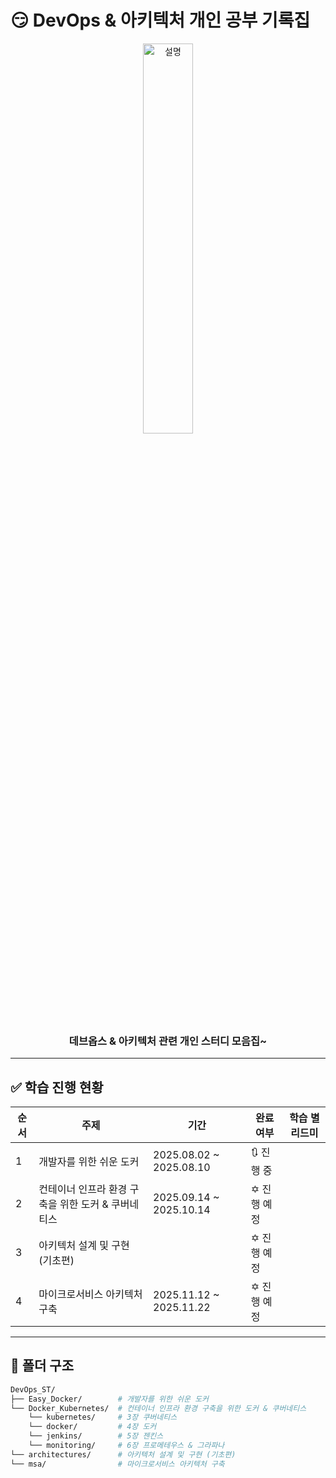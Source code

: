 # 😏 DevOps & 아키텍처 개인 공부 기록집

<p align="center">
  <img src="https://github.com/user-attachments/assets/7fce9eb4-1310-43e3-a91b-a2a2f3659717" width="40%" alt="설명">
</p>

<h3 align="center">
  데브옵스 & 아키텍처 관련 개인 스터디 모음집~
</h3>

---


## ✅ 학습 진행 현황

| 순서 | 주제              | 기간           | 완료 여부 | 학습 별 리드미 |
|------|-------------------|----------------|-----------|-----------|
| 1    | 개발자를 위한 쉬운 도커      | 2025.08.02 ~ 2025.08.10 | 🔃 진행 중 |  |
| 2    | 컨테이너 인프라 환경 구축을 위한 도커 & 쿠버네티스         | 2025.09.14 ~ 2025.10.14 | ✡️ 진행 예정 |  |
| 3    | 아키텍처 설계 및 구현 (기초편)       |  | ✡️ 진행 예정 |  |
| 4    | 마이크로서비스 아키텍처 구축       | 2025.11.12 ~ 2025.11.22 | ✡️ 진행 예정 |  |

---

## 📁 폴더 구조

```bash
DevOps_ST/
├── Easy_Docker/        # 개발자를 위한 쉬운 도커
└── Docker_Kubernetes/  # 컨테이너 인프라 환경 구축을 위한 도커 & 쿠버네티스
    └── kubernetes/     # 3장 쿠버네티스
    └── docker/         # 4장 도커
    └── jenkins/        # 5장 젠킨스
    └── monitoring/     # 6장 프로메테우스 & 그라파나
└── architectures/      # 아키텍처 설계 및 구현 (기초편) 
└── msa/                # 마이크로서비스 아키텍처 구축 
```
